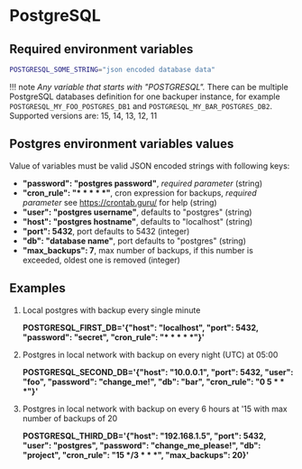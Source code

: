 # PostgreSQL

## Required environment variables



```bash
POSTGRESQL_SOME_STRING="json encoded database data"
```

!!! note
    *Any variable that starts with "POSTGRESQL".* There can be multiple PostgreSQL databases definition for one backuper instance, for example `POSTGRESQL_MY_FOO_POSTGRES_DB1` and `POSTGRESQL_MY_BAR_POSTGRES_DB2`. Supported versions are: 15, 14, 13, 12, 11


## Postgres environment variables values

Value of variables must be valid JSON encoded strings with following keys:

- **"password": "postgres password"**, *required parameter* (string)
- **"cron_rule": "\* \* \* \* \*"**, cron expression for backups, *required parameter* see https://crontab.guru/ for help (string)
- **"user": "postgres username"**, defaults to "postgres" (string)
- **"host": "postgres hostname"**, defaults to "localhost" (string)
- **"port": 5432**, port defaults to 5432 (integer)
- **"db": "database name"**, port defaults to "postgres" (string)
- **"max_backups": 7**, max number of backups, if this number is exceeded, oldest one is removed (integer)



## Examples

1. Local postgres with backup every single minute

    **POSTGRESQL_FIRST_DB='{"host": "localhost", "port": 5432, "password": "secret", "cron_rule": "\* \* \* \* \*"}'**

2. Postgres in local network with backup on every night (UTC) at 05:00

    **POSTGRESQL_SECOND_DB='{"host": "10.0.0.1", "port": 5432, "user": "foo", "password": "change_me!", "db": "bar", "cron_rule": "0 5 \* \* \*"}'**

3. Postgres in local network with backup on every 6 hours at '15 with max number of backups of 20

    **POSTGRESQL_THIRD_DB='{"host": "192.168.1.5", "port": 5432, "user": "postgres", "password": "change_me_please!", "db": "project", "cron_rule": "15 \*/3 \* \* \*", "max_backups": 20}'**

<br>
<br>